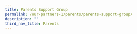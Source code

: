 ```yaml
---
title: Parents Support Group
permalink: /our-partners-1/parents/parents-support-group/
description: ""
third_nav_title: Parents
---
```

